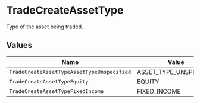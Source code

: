 # TradeCreateAssetType

Type of the asset being traded.


## Values

| Name                                       | Value                                      |
| ------------------------------------------ | ------------------------------------------ |
| `TradeCreateAssetTypeAssetTypeUnspecified` | ASSET_TYPE_UNSPECIFIED                     |
| `TradeCreateAssetTypeEquity`               | EQUITY                                     |
| `TradeCreateAssetTypeFixedIncome`          | FIXED_INCOME                               |